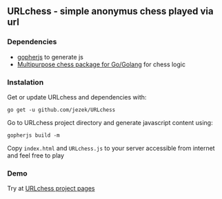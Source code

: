 URLchess - simple anonymus chess played via url
-----------------------------------------------

### Dependencies
- [gopherjs](https://github.com/gopherjs/gopherjs) to generate js
- [Multipurpose chess package for Go/Golang](https://github.com/andrewbackes/chess) for chess logic

### Instalation
Get or update URLchess and dependencies with:
```
go get -u github.com/jezek/URLchess
```

Go to URLchess project directory and generate javascript content using:
```
gopherjs build -m
```

Copy `index.html` and `URLchess.js` to your server accessible from internet and feel free to play

### Demo
Try at [URLchess project pages](http://jezek.github.io/URLchess)

